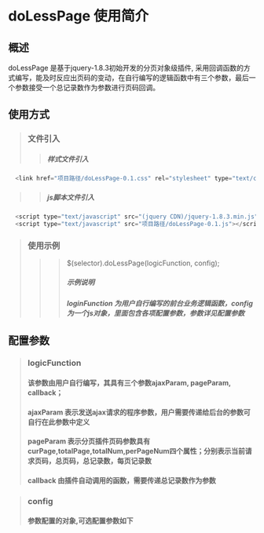 doLessPage 使用简介
=====================

概述
------------
  doLessPage 是基于jquery-1.8.3初始开发的分页对象级插件, 采用回调函数的方式编写，能及时反应出页码的变动，在自行编写的逻辑函数中有三个参数，最后一个参数接受一个总记录数作为参数进行页码回调。
  
使用方式
------------
> ### 文件引入
>> ##### 样式文件引入
```javascript
  <link href="项目路径/doLessPage-0.1.css" rel="stylesheet" type="text/css"/>
```
>> ##### js脚本文件引入
```javascript
  <script type="text/javascript" src="(jquery CDN)/jquery-1.8.3.min.js"></script>
  <script type="text/javascript" src="项目路径/doLessPage-0.1.js"></script>
```
> ### 使用示例
>>> $(selector).doLessPage(logicFunction, config);
>>> ##### 示例说明
>>> ##### loginFunction 为用户自行编写的前台业务逻辑函数，config为一个js对象，里面包含各项配置参数，参数详见配置参数

配置参数
------------
> ### logicFunction 
> #### 该参数由用户自行编写，其具有三个参数ajaxParam, pageParam, callback；
> #### ajaxParam 表示发送ajax请求的程序参数，用户需要传递给后台的参数可自行在此参数中定义
> #### pageParam 表示分页插件页码参数具有curPage,totalPage,totalNum,perPageNum四个属性；分别表示当前请求页码，总页码，总记录数，每页记录数
> #### callback 由插件自动调用的函数，需要传递总记录数作为参数

> ### config
> #### 参数配置的对象,可选配置参数如下
>> #### 
